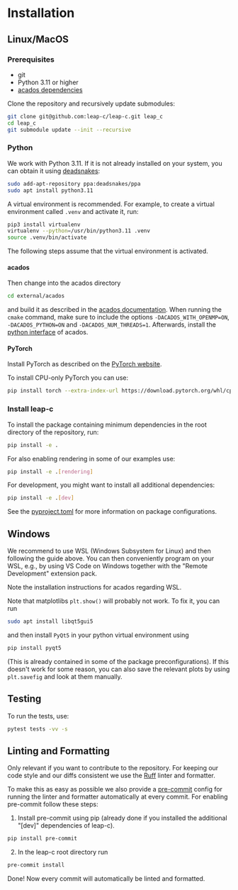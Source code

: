 # Installation

## Linux/MacOS

### Prerequisites

- git
- Python 3.11 or higher
- [acados dependencies](https://docs.acados.org/installation/index.html)

Clone the repository and recursively update submodules:
```bash
git clone git@github.com:leap-c/leap-c.git leap_c
cd leap_c
git submodule update --init --recursive
```

### Python

We work with Python 3.11. If it is not already installed on your system, you can obtain it using [deadsnakes](https://launchpad.net/~deadsnakes/+archive/ubuntu/ppa):
```bash
sudo add-apt-repository ppa:deadsnakes/ppa
sudo apt install python3.11
```

A virtual environment is recommended. For example, to create a virtual environment called `.venv`
and activate it, run:

```bash
pip3 install virtualenv
virtualenv --python=/usr/bin/python3.11 .venv
source .venv/bin/activate
```

The following steps assume that the virtual environment is activated.

#### acados

Then change into the acados directory 

```bash
cd external/acados
```

and build it as described in the [acados documentation](https://docs.acados.org/installation/index.html). When running the
`cmake` command, make sure to include the options `-DACADOS_WITH_OPENMP=ON`, `-DACADOS_PYTHON=ON` and `-DACADOS_NUM_THREADS=1`.
Afterwards, install the [python interface](https://docs.acados.org/python_interface/index.html) of acados.

#### PyTorch

Install PyTorch as described on the [PyTorch website](https://pytorch.org/get-started/locally/).

To install CPU-only PyTorch you can use:

``` bash
pip install torch --extra-index-url https://download.pytorch.org/whl/cpu
```

### Install leap-c

To install the package containing minimum dependencies in the root directory of the repository, run:

```bash
pip install -e .
```

For also enabling rendering in some of our examples use:

```bash
pip install -e .[rendering]
```

For development, you might want to install all additional dependencies:

```bash
pip install -e .[dev]
```

See the [pyproject.toml](https://github.com/leap-c/leap-c/blob/main/pyproject.toml) for more information on package configurations.

## Windows
We recommend to use WSL (Windows Subsystem for Linux) and then following the guide above.
You can then conveniently program on your WSL, e.g., 
by using VS Code on Windows together with the "Remote Development" extension pack.

Note the installation instructions for acados regarding WSL.

Note that matplotlibs `plt.show()` will probably not work.
To fix it, you can run
```bash
sudo apt install libqt5gui5
```
and then install
`PyQt5` in your python virtual environment using
```bash
pip install pyqt5
```
(This is already contained in some of the package preconfigurations).
If this doesn't work for some reason, you can also save the relevant plots by using `plt.savefig` 
and look at them manually.

## Testing

To run the tests, use:

```bash
pytest tests -vv -s
```

## Linting and Formatting

Only relevant if you want to contribute to the repository.
For keeping our code style and our diffs consistent we use the [Ruff](https://docs.astral.sh/ruff/) linter and formatter.

To make this as easy as possible we also provide a [pre-commit](https://pre-commit.com/) config for running the linter and formatter automatically at every commit. For enabling pre-commit follow these steps:

1. Install pre-commit using pip (already done if you installed the additional "[dev]" dependencies of leap-c).
```bash
pip install pre-commit
```

2. In the leap-c root directory run
```bash
pre-commit install
```

Done! Now every commit will automatically be linted and formatted.